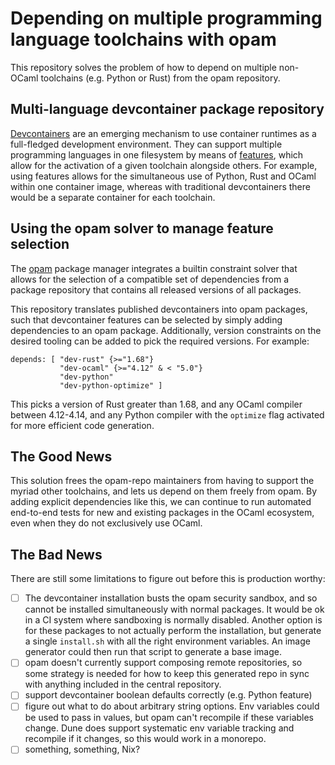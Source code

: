 # Depending on multiple programming language toolchains with opam

This repository solves the problem of how to depend on multiple non-OCaml
toolchains (e.g. Python or Rust) from the opam repository.

## Multi-language devcontainer package repository

[Devcontainers](https://containers.dev) are an emerging mechanism to use
container runtimes as a full-fledged development environment.  They
can support multiple programming languages in one filesystem by means
of [features](https://containers.dev/implementors/features/), which allow
for the activation of a given toolchain alongside others. For example,
using features allows for the simultaneous use of Python, Rust and OCaml
within one container image, whereas with traditional devcontainers there
would be a separate container for each toolchain.

## Using the opam solver to manage feature selection

The [opam](https://opam.ocaml.org) package manager integrates a builtin
constraint solver that allows for the selection of a compatible set of
dependencies from a package repository that contains all released versions
of all packages.

This repository translates published devcontainers into opam packages, such
that devcontainer features can be selected by simply adding dependencies
to an opam package.  Additionally, version constraints on the desired
tooling can be added to pick the required versions. For example:

```
depends: [ "dev-rust" {>="1.68"}
           "dev-ocaml" {>="4.12" & < "5.0"}
           "dev-python"
           "dev-python-optimize" ]
```

This picks a version of Rust greater than 1.68, and any OCaml compiler
between 4.12-4.14, and any Python compiler with the `optimize` flag
activated for more efficient code generation.

## The Good News

This solution frees the opam-repo maintainers from having to support the
myriad other toolchains, and lets us depend on them freely from opam.
By adding explicit dependencies like this, we can continue to run
automated end-to-end tests for new and existing packages in the OCaml
ecosystem, even when they do not exclusively use OCaml.

## The Bad News

There are still some limitations to figure out before this is production
worthy:

- [ ] The devcontainer installation busts the opam security sandbox, and
  so cannot be installed simultaneously with normal packages.  It would be
  ok in a CI system where sandboxing is normally disabled.  Another option
  is for these packages to not actually perform the installation, but generate
  a single `install.sh` with all the right environment variables.  An image
  generator could then run that script to generate a base image.
- [ ] opam doesn't currently support composing remote repositories, so
  some strategy is needed for how to keep this generated repo in sync
  with anything included in the central repository.
- [ ] support devcontainer boolean defaults correctly (e.g. Python feature)
- [ ] figure out what to do about arbitrary string options. Env variables
  could be used to pass in values, but opam can't recompile if these
  variables change. Dune does support systematic env variable tracking
  and recompile if it changes, so this would work in a monorepo.
- [ ] something, something, Nix?

